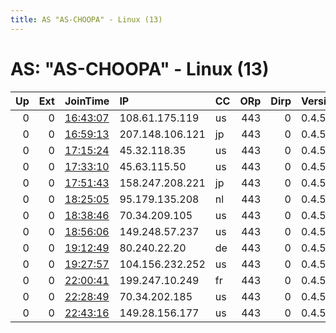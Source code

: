 ```yaml
---
title: AS "AS-CHOOPA" - Linux (13)
---
```


# AS: "AS-CHOOPA" - Linux (13)

|   Up |   Ext | JoinTime                                                                                            | IP              | CC   |   ORp |   Dirp | Version   | Contact   | Nickname   |   eFamMembers |
|-----:|------:|:----------------------------------------------------------------------------------------------------|:----------------|:-----|------:|-------:|:----------|:----------|:-----------|--------------:|
|    0 |     0 | [16:43:07](https://metrics.torproject.org/rs.html#details/217B6A71E0F5C02F40EA8B4F09988577E4A34D45) | 108.61.175.119  | us   |   443 |      0 | 0.4.5.10  | None      | Unnamed    |             1 |
|    0 |     0 | [16:59:13](https://metrics.torproject.org/rs.html#details/98D902C7328EDDD4F6342E7D84ED31C236382D35) | 207.148.106.121 | jp   |   443 |      0 | 0.4.5.10  | None      | Unnamed    |             1 |
|    0 |     0 | [17:15:24](https://metrics.torproject.org/rs.html#details/3E5AF88114B59CAF447E1FB87452ADE5BC1F2787) | 45.32.118.35    | us   |   443 |      0 | 0.4.5.10  | None      | Unnamed    |             1 |
|    0 |     0 | [17:33:10](https://metrics.torproject.org/rs.html#details/36197CF2E866FB1EDDD4314E0C680286879FE4C2) | 45.63.115.50    | us   |   443 |      0 | 0.4.5.10  | None      | Unnamed    |             1 |
|    0 |     0 | [17:51:43](https://metrics.torproject.org/rs.html#details/6524AA447CD6B76CF43756F181DFE692AFD409E8) | 158.247.208.221 | jp   |   443 |      0 | 0.4.5.10  | None      | Unnamed    |             1 |
|    0 |     0 | [18:25:05](https://metrics.torproject.org/rs.html#details/6118612C27863A1B6029EF37F3E8A8AB6A379F83) | 95.179.135.208  | nl   |   443 |      0 | 0.4.5.10  | None      | Unnamed    |             1 |
|    0 |     0 | [18:38:46](https://metrics.torproject.org/rs.html#details/E03EA77A28C01B25F509D7FAC766DB674B899BD3) | 70.34.209.105   | us   |   443 |      0 | 0.4.5.10  | None      | Unnamed    |             1 |
|    0 |     0 | [18:56:06](https://metrics.torproject.org/rs.html#details/9220DABC414CF4A4151B85514F16DF1A751E7C0D) | 149.248.57.237  | us   |   443 |      0 | 0.4.5.10  | None      | Unnamed    |             1 |
|    0 |     0 | [19:12:49](https://metrics.torproject.org/rs.html#details/6BAD0D30BE9A7EEC6DB46F53636E8AADC0524752) | 80.240.22.20    | de   |   443 |      0 | 0.4.5.10  | None      | Unnamed    |             1 |
|    0 |     0 | [19:27:57](https://metrics.torproject.org/rs.html#details/993F395C2B5F9FEFCDA3CBCB3724C07F58F8C8A3) | 104.156.232.252 | us   |   443 |      0 | 0.4.5.10  | None      | Unnamed    |             1 |
|    0 |     0 | [22:00:41](https://metrics.torproject.org/rs.html#details/3F9B8BD9C5BAA6CFD7AC4F7373491C138FD62085) | 199.247.10.249  | fr   |   443 |      0 | 0.4.5.10  | None      | Unnamed    |             1 |
|    0 |     0 | [22:28:49](https://metrics.torproject.org/rs.html#details/386E8B44E98F8210B9A05D27519615810D16C189) | 70.34.202.185   | us   |   443 |      0 | 0.4.5.10  | None      | Unnamed    |             1 |
|    0 |     0 | [22:43:16](https://metrics.torproject.org/rs.html#details/532F12D73E8980B09B6ACA73BD08416C377C4FE5) | 149.28.156.177  | us   |   443 |      0 | 0.4.5.10  | None      | Unnamed    |             1 |

